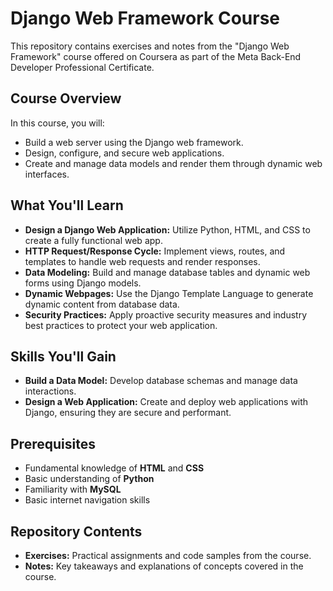 # Django Web Framework Course

This repository contains exercises and notes from the "Django Web Framework" course offered on Coursera as part of the Meta Back-End Developer Professional Certificate.

## Course Overview

In this course, you will:

- Build a web server using the Django web framework.
- Design, configure, and secure web applications.
- Create and manage data models and render them through dynamic web interfaces.

## What You'll Learn

- **Design a Django Web Application:** Utilize Python, HTML, and CSS to create a fully functional web app.
- **HTTP Request/Response Cycle:** Implement views, routes, and templates to handle web requests and render responses.
- **Data Modeling:** Build and manage database tables and dynamic web forms using Django models.
- **Dynamic Webpages:** Use the Django Template Language to generate dynamic content from database data.
- **Security Practices:** Apply proactive security measures and industry best practices to protect your web application.

## Skills You'll Gain

- **Build a Data Model:** Develop database schemas and manage data interactions.
- **Design a Web Application:** Create and deploy web applications with Django, ensuring they are secure and performant.

## Prerequisites

- Fundamental knowledge of **HTML** and **CSS**
- Basic understanding of **Python**
- Familiarity with **MySQL**
- Basic internet navigation skills

## Repository Contents

- **Exercises:** Practical assignments and code samples from the course.
- **Notes:** Key takeaways and explanations of concepts covered in the course.